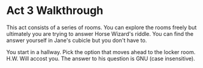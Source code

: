# Act 3 Walkthrough

This act consists of a series of rooms. You can explore the rooms freely but ultimately you are trying to answer Horse Wizard's riddle. You can find the answer yourself in Jane's cubicle but you don't have to.

You start in a hallway. Pick the option that moves ahead to the locker room. H.W. Will accost you. The answer to his question is GNU (case insensitive).